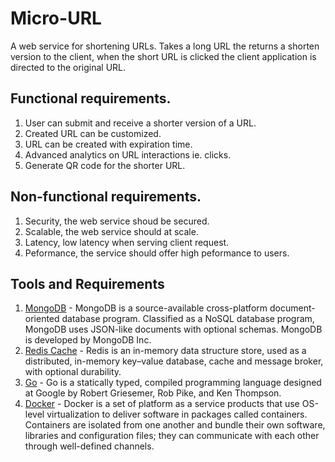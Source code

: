 # Micro-URL
A web service for shortening URLs. Takes a long URL the returns a shorten version to the client, when the short URL is clicked the client application is directed to the original URL.

## Functional requirements.
1. User can submit and receive a shorter version of a URL.
2. Created URL can be customized.
3. URL can be created with expiration time.
4. Advanced analytics on URL interactions ie. clicks.
5. Generate QR code for the shorter URL.

## Non-functional requirements.
1. Security, the web service shoud be secured.
2. Scalable, the web service should at scale.
3. Latency, low latency when serving client request.
4. Peformance, the service should offer high peformance to users.

## Tools and Requirements
1. [MongoDB]("https://www.mongodb.com/) - MongoDB is a source-available cross-platform document-oriented database program. Classified as a NoSQL database program, MongoDB uses JSON-like documents with optional schemas. MongoDB is developed by MongoDB Inc.
2. [Redis Cache]("https://redis.io/") - Redis is an in-memory data structure store, used as a distributed, in-memory key–value database, cache and message broker, with optional durability.
3. [Go]("https://go.dev/") - Go is a statically typed, compiled programming language designed at Google by Robert Griesemer, Rob Pike, and Ken Thompson.
4. [Docker]("https://www.docker.com/") - Docker is a set of platform as a service products that use OS-level virtualization to deliver software in packages called containers. Containers are isolated from one another and bundle their own software, libraries and configuration files; they can communicate with each other through well-defined channels.

